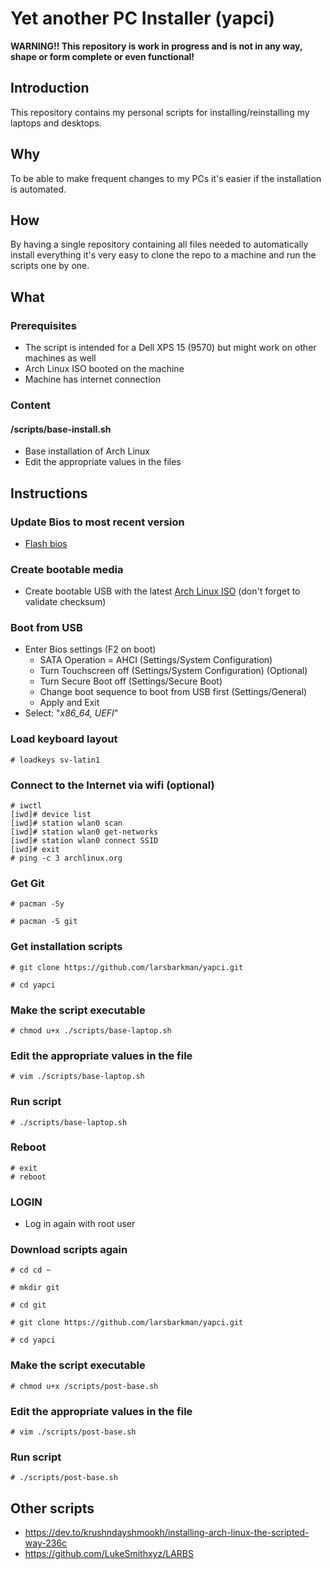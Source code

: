# Yet another PC Installer (yapci)

**WARNING!! This repository is work in progress and is not in any way, shape or form complete or even functional!**

## Introduction
This repository contains my personal scripts for installing/reinstalling my laptops and desktops.

## Why
To be able to make frequent changes to my PCs it's easier if the installation is automated. 

## How
By having a single repository containing all files needed to automatically install everything it's very easy to clone the repo to a machine and run the scripts one by one.

## What
### Prerequisites
- The script is intended for a Dell XPS 15 (9570) but might work on other machines as well
- Arch Linux ISO booted on the machine
- Machine has internet connection

### Content
#### /scripts/base-install.sh
- Base installation of Arch Linux
- Edit the appropriate values in the files

## Instructions
### Update Bios to most recent version
- [Flash bios](https://www.dell.com/support/article/ca/en/cadhs1/sln171755/updating-the-dell-bios-in-linux-and-ubuntu-environments)

### Create bootable media
- Create bootable USB with the latest [Arch Linux ISO](https://www.archlinux.org/download/) (don't forget to validate checksum)

### Boot from USB
- Enter Bios settings (F2 on boot)
  - SATA Operation = AHCI (Settings/System Configuration)
  - Turn Touchscreen off (Settings/System Configuration) (Optional)
  - Turn Secure Boot off (Settings/Secure Boot)    
  - Change boot sequence to boot from USB first (Settings/General)
  - Apply and Exit
- Select: "*x86_64, UEFI*"

### Load keyboard layout
`# loadkeys sv-latin1`  

### Connect to the Internet via wifi (optional)
`# iwctl`  
`[iwd]# device list`  
`[iwd]# station wlan0 scan`  
`[iwd]# station wlan0 get-networks`  
`[iwd]# station wlan0 connect SSID`  
`[iwd]# exit`  
`# ping -c 3 archlinux.org`  

### Get Git
`# pacman -Sy`  

`# pacman -S git`  

### Get installation scripts
`# git clone https://github.com/larsbarkman/yapci.git`  

`# cd yapci`  

### Make the script executable
`# chmod u+x ./scripts/base-laptop.sh`  

### Edit the appropriate values in the file 

`# vim ./scripts/base-laptop.sh` 

### Run script 

`# ./scripts/base-laptop.sh` 

### Reboot
`# exit`  
`# reboot`  

### LOGIN
- Log in again with root user

### Download scripts again
`# cd cd ~`  

`# mkdir git`  

`# cd git`  

`# git clone https://github.com/larsbarkman/yapci.git`  

`# cd yapci`  

### Make the script executable

`# chmod u+x /scripts/post-base.sh`  

### Edit the appropriate values in the file 

`# vim ./scripts/post-base.sh`  

### Run script

`# ./scripts/post-base.sh` 

## Other scripts
- https://dev.to/krushndayshmookh/installing-arch-linux-the-scripted-way-236c
- https://github.com/LukeSmithxyz/LARBS
